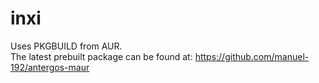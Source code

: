 # inxi
Uses PKGBUILD from AUR.
<br>
The latest prebuilt package can be found at: https://github.com/manuel-192/antergos-maur
